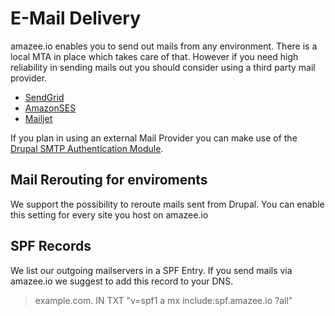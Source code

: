 # E-Mail Delivery

amazee.io enables you to send out mails from any environment. There is a local MTA in place which takes care of that. However if you need high reliability in sending mails out you should consider using a third party mail provider.

- [SendGrid](https://sendgrid.com/)
- [AmazonSES](https://aws.amazon.com/ses/?nc1=h_ls)
- [Mailjet](https://www.mailjet.com/)

If you plan in using an external Mail Provider you can make use of the [Drupal SMTP Authentication Module](https://www.drupal.org/project/smtp).

## Mail Rerouting for enviroments
We support the possibility to reroute mails sent from Drupal. You can enable this setting for every site you host on amazee.io


## SPF Records
We list our outgoing mailservers in a SPF Entry. If you send mails via amazee.io we suggest to add this record to your DNS.

> example.com.  IN  TXT  "v=spf1 a mx include:spf.amazee.io ?all"
